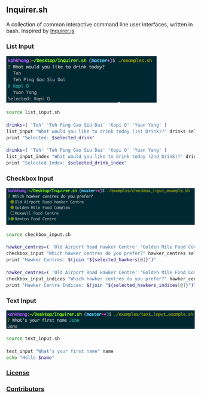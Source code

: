 ## Inquirer.sh

A collection of common interactive command line user interfaces, written in bash. Inspired by [Inquirer.js](https://github.com/SBoudrias/Inquirer.js)

### List Input
![List Input Example](screenshots/list_input.png "List Input Example")

```sh
source list_input.sh

drinks=( 'Teh' 'Teh Ping Gao Siu Dai' 'Kopi O' 'Yuan Yang' )
list_input "What would you like to drink today (1st Drink)?" drinks selected_drink
print "Selected: $selected_drink"

drinks=( 'Teh' 'Teh Ping Gao Siu Dai' 'Kopi O' 'Yuan Yang' )
list_input_index "What would you like to drink today (2nd Drink)?" drinks selected_drink_index
print "Selected Index: $selected_drink_index"
```

### Checkbox Input
![Checkbox Input Example](screenshots/checkbox_input.png "Checkbox Input Example")

```sh
source checkbox_input.sh

hawker_centres=( 'Old Airport Road Hawker Centre' 'Golden Mile Food Complex' 'Maxwell Food Centre' 'Newton Food Centre' )
checkbox_input "Which hawker centres do you prefer?" hawker_centres selected_hawkers
print "Hawker Centres: $(join "${selected_hawkers[@]}")"

hawker_centres=( 'Old Airport Road Hawker Centre' 'Golden Mile Food Complex' 'Maxwell Food Centre' 'Newton Food Centre' )
checkbox_input_indices "Which hawker centres do you prefer?" hawker_centres selected_hawkers_indices
print "Hawker Centre Indices: $(join "${selected_hawkers_indices[@]}")"
```

### Text Input
![Text Input Example](screenshots/text_input.png "Text Input Example")

```sh
source text_input.sh

text_input "What's your first name" name
echo "Hello $name"
```

### [License](https://github.com/tanhauhau/Inquirer.sh/blob/master/LICENSE)

### [Contributors](https://github.com/tanhauhau/Inquirer.sh/blob/master/CONTRIBUTORS.md)
